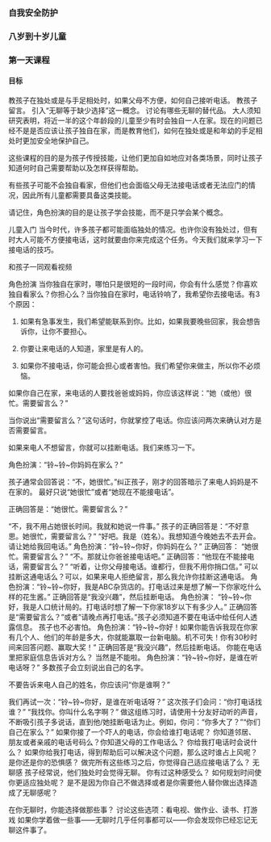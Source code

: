 
### 自我安全防护

### 八岁到十岁儿童

### 第一天课程

#### 目标

教孩子在独处或是与手足相处时，如果父母不方便，如何自己接听电话。
教孩子留言。
引入“无聊等于缺少选择”这一概念。 
讨论有哪些无聊的替代品。
大人须知
研究表明，将近一半的这个年龄段的儿童至少有时会独自一人在家。现在的问题已经不是是否应该让孩子独自在家，而是教育他们，如何在独处或是和年幼的手足相处时更加安全地保护自己。

这些课程的目的是为孩子传授技能，让他们更加自如地应对各类场景，同时让孩子知道何时自己需要帮助以及怎样获得帮助。

有些孩子可能不会独自看家，但他们也会面临父母无法接电话或者无法应门的情况，因此所有儿童都需要具备这类技能。

请记住，角色扮演的目的是让孩子学会技能，而不是只学会某个概念。

儿童入门
 当今时代，许多孩子都可能面临独处的情况。也许你没有独处过，但有时大人可能不方便接电话，这时就要由你来完成这个任务。今天我们就来学习一下接电话的技巧。

和孩子一同观看视频

角色扮演
当你独自在家时，哪怕只是很短的一段时间，你会有什么感觉？你喜欢独自看家么？你担心么？当你独自在家时，电话铃响了，我希望你去接电话。有3个原因：

1.	如果有急事发生，我们希望能联系到你。比如，如果我要晚些回家，我会想告诉你，让你不要担心。
2.	你要让来电话的人知道，家里是有人的。
 
3.	如果你不接电话，你可能会担心或者害怕。我们希望你来做主，所以你不必烦恼。

如果你自己在家，来电话的人要找爸爸或妈妈，你应该这样说：“她（或他）很忙。需要留言么？”

当你说出“需要留言么？”这句话时，你就掌控了电话。你应该问两次来确认对方是否需要留言。

如果来电人不想留言，你就可以挂断电话。我们来练习一下。

角色扮演：“铃~铃~你妈妈在家么？”

孩子通常会回答说：“不，她很忙。”纠正孩子，刚才的回答暗示了来电人妈妈是不在家的。   最好只说“她很忙”或者“她现在不能接电话”。

正确回答是：“她很忙。需要留言么？”

“不，我不用占她很长时间。我就和她说一件事。”
孩子的正确回答是：“不好意思。她很忙，需要留言么？”
“好吧。我是（姓名）。我想知道今晚她去不去开会。请让她给我回电话。” 
角色扮演：“铃~铃~你好，你妈妈在么？”
正确回答：   “她很忙。需要留言么？”
 “不。那就让你爸爸接电话吧。”
正确回答：“他现在不能接电话，需要留言么？”
“听着，让你父母接电话。谁都行，但我不用你捎口信。”
可以挂断这通电话么？可以，如果来电人拒绝留言，那么我允许你挂断这通电话。
角色扮演：“铃~铃~你好，我是ABC杂货店的。打电话过来是想了解一下你家吃什么样的花生酱。”
正确回答是“我没兴趣”，然后挂断电话。
角色扮演：   “铃~铃~你好，我是人口统计局的。打电话时想了解一下你家18岁以下有多少人。”
正确回答是“需要留言么？”或者”请晚点再打电话。”孩子必须知道不要在电话中给任何人透露信息。   孩子也不必害怕。
角色扮演：“铃~铃~你好！如果你能告诉我现在你家有几个人、他们的年龄是多大，你就能赢取一台新电脑。机不可失！你有30秒时间来回答问题、赢取大奖！”
正确回答是“我没兴趣”，然后挂断电话。
你能在电话里把家庭信息告诉对方么？
当然是不能啦。
角色扮演：“铃~铃~你好，是谁在听电话呀？”
多数孩子会立刻说出自己的名字。

不要告诉来电人自己的姓名，你应该问“你是谁啊？”

我们再试一次：“铃~铃~你好，是谁在听电话呀？”
这次孩子们会问：“你打电话找谁？”
“我找你。你叫什么名字啊？”
做这组练习时，请使用十分友好动听的声音，不断吸引孩子多说话，直到他/她挂断电话为止。例如，你问：“你多大了？”“你们自己在家么？” 
如果你接了一个吓人的电话，你会给谁打电话呢？
你知道邻居、朋友或者亲戚的电话号码么？你知道父母的工作电话么？
你给我打电话时会说什么？
如果你给我打电话，得到帮助后可以解决这个问题，那么这时谁占上风呢？是你还是你的恐惧感？
做完所有这些练习之后，你觉得自己适应接电话了么？
无聊感
孩子经常说，他们独处时会觉得无聊。   你有过这种感受么？
如何规划时间使你更适应独处呢？
是不是因为你自己不做选择或者是你需要他人替你做出选择造成了无聊感呢？

在你无聊时，你能选择做那些事？
讨论这些选项：看电视、做作业、读书、打游戏
如果你学着做一些事——无聊时几乎任何事都可以——你会发现你已经忘记无聊这件事了。
